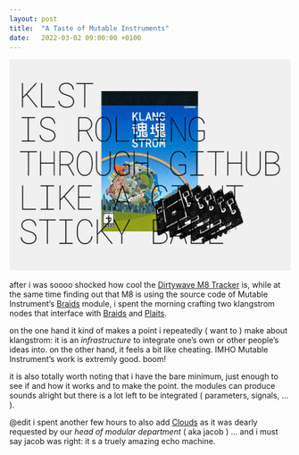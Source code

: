 ```yaml
---
layout: post
title:  "A Taste of Mutable Instruments"
date:   2022-03-02 09:00:00 +0100
---
```


![A_Taste_of_Mutable_Instruments](/assets/2022-03-02-A_Taste_of_Mutable_Instruments.jpg)

after i was soooo shocked how cool the [Dirtywave M8 Tracker](https://dirtywave.com) is, while at the same time finding out that M8 is using the source code of Mutable Instrument’s [Braids](https://mutable-instruments.net/modules/braids/) module, i spent the morning crafting two klangstrom nodes that interface with [Braids](https://mutable-instruments.net/modules/braids/) and [Plaits](https://mutable-instruments.net/modules/plaits/).

on the one hand it kind of makes a point i repeatedly ( want to ) make about klangstrom: it is an *infrastructure* to integrate one’s own or other people’s ideas into. on the other hand, it feels a bit like cheating. IMHO Mutable Instrument’s work is extremly good. boom!

it is also totally worth noting that i have the bare minimum, just enough to see if and how it works and to make the point. the modules can produce sounds alright but there is a lot left to be integrated ( parameters, signals, … ).

@edit i spent another few hours to also add [Clouds](https://mutable-instruments.net/modules/clouds/) as it was dearly requested by our *head of modular department* ( aka jacob ) … and i must say jacob was right: it s a truely amazing echo machine.
